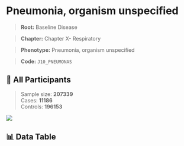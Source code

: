# Pneumonia, organism unspecified

> **Root:** Baseline Disease  

> **Chapter:** Chapter X- Respiratory  

> **Phenotype:** Pneumonia, organism unspecified  

> **Code:** `J10_PNEUMONAS`

## 🧪 All Participants  
> Sample size: **207339**  
> Cases: **11186**  
> Controls: **196153**
<img src="/Sensitive/Figures/ALL/Incidence/J10_PNEUMONAS.png"/>

## 📊 Data Table
<CsvTableMRF src="/Sensitive/Data/ALL/Incidence/COX_J10_PNEUMONAS.csv"/>


